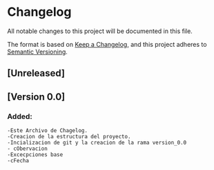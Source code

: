 # Changelog
All notable changes to this project will be documented in this file.

The format is based on [Keep a Changelog](https://keepachangelog.com/en/1.0.0/),
and this project adheres to [Semantic Versioning](https://semver.org/spec/v2.0.0.html).

## [Unreleased]
## [Version 0.0]
### Added:
    -Este Archivo de Chagelog.
    -Creacion de la estructura del proyecto.
    -Incializacion de git y la creacion de la rama version_0.0
    - cObervacion
    -Excecpciones base
    -cFecha
